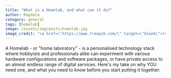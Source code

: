 ```yaml
---
title: "What is a Homelab, and what can it do?"
author: Ragdata
category: general
tags: [homelab]
image: /assets/img/posts/homelab.jpg
image_credit: "<a href=\"https://www.freepik.com/\" target=\"blank\">rcphotostock - Freepik.com</a>"
---
```


A Homelab - or "home laboratory" - is a personalised technology stack where hobbyists and professionals alike can experiment with various hardware configurations and software packages, or have private access to an almost endless range of digital services.  Here's my take on why YOU need one, and what you need to know before you start putting it together:

